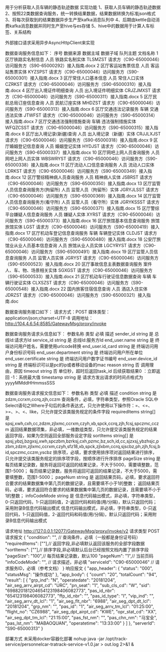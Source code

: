 用于分析获取人员车辆的静态轨迹数据
实现功能
1、获取人员车辆的静态轨迹数据
2、按照22类数据查询服务，统一转换结果数据，结果数据转换为标准json格式
3、将每次获取到的结果数据异步生产至kafka消息队列中
4、后期由kettle自动消费kafka消息数据并同时生产至hive与es存储
5、hive中的数据用于计算人车标签、关系结构

外部接口请求采用异步AsyncHttpClient来实现

数据查询服务信息如下：
序号	数据来源	数据主域	数据子域	队列主题	文档名称
1	区厅铁路实名制信息	人员	铁路实名制实体	TLSMZST	请求方（C90-65000046）访问服务方（S90-65000292）接入指南.docx
2	区厅客运站售票信息	人员	客运站售票实体	KYZSPST	请求方（C90-65000046）访问服务方（S90-65000301）接入指南.docx
3	区厅常住人口基本信息	人员	常住人口实体	CZRKST	请求方（C90-65000046）访问服务方（S90-65000310）接入指南.docx
4	区厅出入境证件明细查询	人员	出入境证件明细实体	CRJZJMXST	请求方（C90-65000046）访问服务方（S90-65000311）接入指南.docx
5	区厅民航总局订座信息查询	人员	民航订座实体	MHDZST	请求方（C90-65000046）访问服务方（S90-65000313）接入指南.docx
6	区厅交通违法记录服务	车辆	交通违法实体	JTWFST	请求方（C90-65000046）访问服务方（S90-65000314）接入指南.docx
7	区厅交通违法强制措施查询	车辆	违法强制措施实体	WFQZCSST	请求方（C90-65000046）访问服务方（S90-65000315）接入指南.docx
8	区厅出入境记录(新疆)查询	人员	出入境记录（新疆）实体	CRJJLXJST	请求方（C90-65000046）访问服务方（S90-65000318）接入指南.docx
9	区厅婚姻登记信息查询	人员	婚姻登记实体	HYDJST	请求方（C90-65000046）访问服务方（S90-65000337）接入指南.docx
10	区厅网吧上网人员查询服务	人员	网吧上网人员实体	WBSWRYST	请求方（C90-65000046）访问服务方（S90-65000338）接入指南.docx
11	区厅流动人口信息查询服务	人员	流动人口实体	LDRKST	请求方（C90-65000046）访问服务方（S90-65000349）接入指南.docx
12	区厅警综精神病人员查询服务	人员	精神病人实体	JSBRST	请求方（C90-65000046）访问服务方（S90-65000350）接入指南.docx
13	区厅监管人员信息查询服务方(拘留所)	人员	监管人员（拘留所）实体	JGRYJLSST	请求方（C90-65000046）访问服务方（S90-65000369）接入指南.docx
14	区厅监管人员信息查询服务方(看守所)	人员	监管人员（看守所）实体	JGRYKSSST	请求方（C90-65000046）访问服务方（S90-65000371）接入指南.docx
15	区厅警综平台嫌疑人信息查询服务	人员	嫌疑人实体	XYRST	请求方（C90-65000046）访问服务方（S90-65000373）接入指南.docx
16	区厅旅馆基本信息查询服务	旅馆	旅馆实体	LGST	请求方（C90-65000046）访问服务方（S90-65000419）接入指南.docx
17	区厅机动车登记信息查询服务	车辆	车辆登记实体	CLDJST	请求方（C90-65000046）访问服务方（S90-65000480）接入指南.docx
18	公安厅旅馆业从业人员基本信息查询	人员	旅馆从业人员实体	LGCYRYST	请求方（C90-65000046）访问服务方（S90-65000491）接入指南.docx
19	区厅监管人员信息查询服务	人员	监管人员实体	JGRYST	请求方（C90-65000046）访问服务方（S90-65000523）接入指南.docx
20	区厅事故信息主表数据查询服务	案件	人、车、物、场景相关实体	SGXGST	请求方（C90-65000046）访问服务方（S90-65000533）接入指南.docx
21	区厅机动车行驶证信息数据查询	车辆	车辆行驶证实体	CLXSZST	请求方（C90-65000046）访问服务方（S90-65000548）接入指南.docx
22	国内旅客住宿信息查询	人员	酒店入住实体	JDRZST	请求方（C90-65000046）访问服务方（S90-65000321）接入指南.doc


数据查询服务接口如下：
请求方式：POST
媒体类型：application/json;charset=UTF-8
调用地址：http://104.4.6.54:8585/GatewayMsg/proxy/invoke

数据查询服务请求头信息如下：
参数名称	类型	必填	描述
sender_id	string	是	总线Id:请求方Id
service_id	string	是	总线Id:服务方Id
end_user.name	string	是	终端访问用户姓名，需要使用urlcode转换
end_user.id_card	string	是	终端访问用户身份标识号码
end_user.department	string	是	终端访问用户所在单位
end_user.certificate	string	是	终端访问用户数字证书编号
end_user.device_id	string	是	终端标识可以是pc的ip或者移动设备的mac
reason	string	否	调用理由，原因
timeout	string	否	单位秒，超时后返回task_id 后续获取结果0 ：立即返回   -1：系统最大值
timestamp	string	是	请求方发出请求的时间点格式为yyyyMMddHHmmssSSS

数据查询服务请求报文信息如下：
参数名称	类型	必填	描述
condition	string	是	zdzm,ccrxm,ccrq,zjh,cczm 查询条件，必填，字符串类型，参照Oracle SQL中Select语句之Where子句后的条件表达式，只允许使用以下操作符：=、<=、>=、>、<、like，只允许提交该类服务规定的条件字段
requiredItems	string[]	是	spsj,xwh,cxh,cc,zdzm,zjlxmc,ccrxm,czyh,xb,spck,ccrq,zjh,fcsj,spczmc,cczm 返回结果数据项集，非必填，一维数组类型，只允许提交该类服务规定的结果返回字段，如果为空则返回全部服务设定字段
sortItems	string[]	是	spsj,ybzj,bzgxsj,xwh,spczbm,bzrksj,cxh,pzmc,bz,sch,id,cc,sjzxsj,ybzhsjc,pzbm,zdzm,zjlxmc,ccrxm,czyh,sfz18,xb,spck,zjlxbm,ccrq,sjscbz,ph,zjh,fcsj,bid,spczmc,cczm,yscbz 排序项，必填，要求使用排序项对返回结果进行排序，只允许提交该类服务规定的排序项字段，按顺序进行升序排序
pageSize	string	是	每页结果记录数，服务将返回可返回的结果记录，不大于5000，需要填整数，范围1-5000； 每页结果记录数，服务将返回可返回的结果记录，不大于5000，需要填整数，范围1-5000；
pageNum	string	是	返回结果页码，必填，要求返回符合要求的结果数据集中第几页的数据记录，且需要填不小于1的整数； 返回结果页码，必填，要求返回符合要求的结果数据集中第几页的数据记录，且需要填不小于1的整数；
infoCodeMode	string	是	信息代码输出模式，非必填，字符串类型，0-只返回代码，1-只返回码值，2-返回代码和码值(用/分隔)，默认只返回代码；采用附录B信息代码输出模式 信息代码输出模式，非必填，字符串类型，0-只返回代码，1-只返回码值，2-返回代码和码值(用/分隔)，默认只返回代码；采用附录B信息代码输出模式

请求地址
http://127.0.0.1:12077/GatewayMsg/proxy/invoke/v2
请求类型
POST
请求报文
{
    "condition": "", // 查询条件，必填（一般都是身份证号码）
    "requiredItems": [""],// 返回字段,非必填默认返回该服务的全部字段数据
    "sortItems": [""],// 排序字段,非必填默认后台已经按照文档内置了排序字段
    "pageSize": "100",// 每页结果记录数，默认100
    "pageNum": "1",// 当前页码
    "infoCodeMode": "", // 请求描述，非必填
    "serviceId": "C90-65000046" // 请求服务ID，必填（参考文档）
}
响应报文
{
    "app_header": {
        "status": "000",
        "statusMsg": "操作成功"
    },
    "app_body": {
        "count": "20",
        "totalCount": "94",
        "result": [
            {
                "grp_ind": "N",
                "operatedate": "20181204",
                "air_seg_arrv_airpt_cd": "URC",
                "pn_seat": "1",
                "sub_cls_cd": "W",
                "sid": "698820181204654123198406082773",
                "pas_id_nbr": "654123198406082773",
                "ffp_id_nbr": "",
                "pas_id_type": "I",
                "vip_ind": "",
                "air_seg_arrv_dt_lcl": "1",
                "air_seg_flt_nbr": "6988",
                "air_seg_dpt_dt_lcl": "20181204",
                "grp_nm": "",
                "pas_id": "1",
                "air_seg_arrv_tm_lcl": "01:25:00",
                "flight_no": "CZ6988",
                "air_seg_dpt_airpt_cd": "KWE",
                "opr_stat_cd": "XX",
                "air_seg_dpt_tm_lcl": "21:15:00",
                "pas_fst_nm": "",
                "pas_chn_nm": "马宝全",
                "pas_lst_nm": "MABAOQUAN",
                "operatetime": "13:33:00"
            }
        ]
    },
    "serverId": "S90-65000313"
}

部署方式
未采用docker容器化部署
nohup java -jar /opt/track-service/personnelcar-tratrack-service-v1.0.jar > out.log 2>&1 &